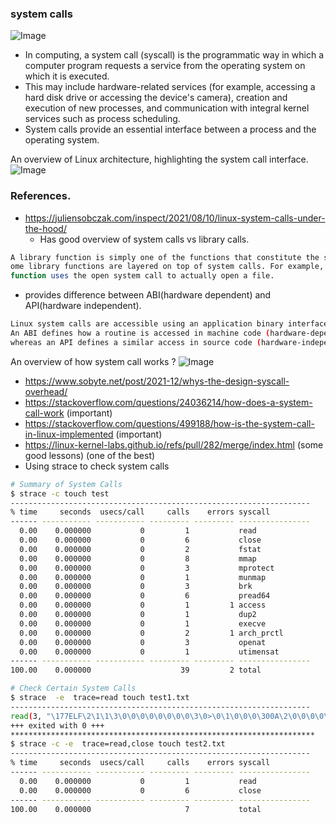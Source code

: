 ### system calls

![Image](https://github.com/user-attachments/assets/2725ca27-4300-4736-8354-6eec1a8f3870)

- In computing, a system call (syscall) is the programmatic way in which a computer program requests a service from the operating system on which it is executed. 
- This may include hardware-related services (for example, accessing a hard disk drive or accessing the device's camera), creation and execution of new processes, and communication with integral kernel services such as process scheduling. 
- System calls provide an essential interface between a process and the operating system.

An overview of Linux architecture, highlighting the system call interface.
![Image](https://github.com/user-attachments/assets/060d07b5-2c2c-4fd5-929c-b755eb911351)

### References.

- https://juliensobczak.com/inspect/2021/08/10/linux-system-calls-under-the-hood/
  - Has good overview of system calls vs library calls.
```bash
A library function is simply one of the functions that constitute the standard C library.
ome library functions are layered on top of system calls. For example, the fopen() library 
function uses the open system call to actually open a file.
```
  - provides difference between ABI(hardware dependent) and API(hardware independent).
```bash
Linux system calls are accessible using an application binary interface (ABI). 
An ABI defines how a routine is accessed in machine code (hardware-dependent) 
whereas an API defines a similar access in source code (hardware-independent).
```
An overview of how system call works ?
![Image](https://github.com/user-attachments/assets/aa592a89-fd97-4099-9793-0754f76ae8f9)


- https://www.sobyte.net/post/2021-12/whys-the-design-syscall-overhead/
- https://stackoverflow.com/questions/24036214/how-does-a-system-call-work (important)
- https://stackoverflow.com/questions/499188/how-is-the-system-call-in-linux-implemented (important)
- https://linux-kernel-labs.github.io/refs/pull/282/merge/index.html (some good lessons) (one of the best)
- Using strace to check system calls
```bash
# Summary of System Calls
$ strace -c touch test
-------------------------------------------------------------------
% time     seconds  usecs/call     calls    errors syscall
------ ----------- ----------- --------- --------- ----------------
  0.00    0.000000           0         1           read
  0.00    0.000000           0         6           close
  0.00    0.000000           0         2           fstat
  0.00    0.000000           0         8           mmap
  0.00    0.000000           0         3           mprotect
  0.00    0.000000           0         1           munmap
  0.00    0.000000           0         3           brk
  0.00    0.000000           0         6           pread64
  0.00    0.000000           0         1         1 access
  0.00    0.000000           0         1           dup2
  0.00    0.000000           0         1           execve
  0.00    0.000000           0         2         1 arch_prctl
  0.00    0.000000           0         3           openat
  0.00    0.000000           0         1           utimensat
------ ----------- ----------- --------- --------- ----------------
100.00    0.000000                    39         2 total

# Check Certain System Calls
$ strace  -e  trace=read touch test1.txt 
-------------------------------------------------------------------
read(3, "\177ELF\2\1\1\3\0\0\0\0\0\0\0\0\3\0>\0\1\0\0\0\300A\2\0\0\0\0\0"..., 832) = 832
+++ exited with 0 +++
********************************************************************
$ strace -c -e  trace=read,close touch test2.txt 
-------------------------------------------------------------------
% time     seconds  usecs/call     calls    errors syscall
------ ----------- ----------- --------- --------- ----------------
  0.00    0.000000           0         1           read
  0.00    0.000000           0         6           close
------ ----------- ----------- --------- --------- ----------------
100.00    0.000000                     7           total
```
